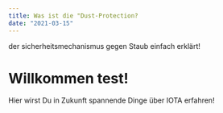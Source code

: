 ```yaml
---
title: Was ist die "Dust-Protection?
date: "2021-03-15"
---
```


der sicherheitsmechanismus gegen Staub einfach erklärt!


<!-- more -->

# Willkommen test!



Hier wirst Du in Zukunft spannende Dinge über IOTA erfahren!
